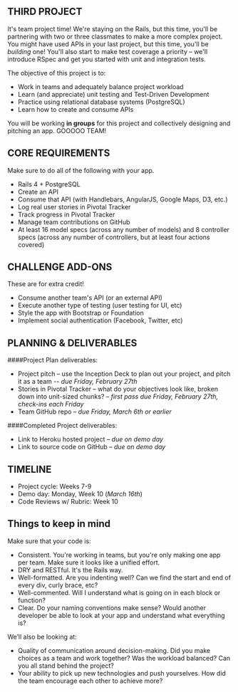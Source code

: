 ## THIRD PROJECT

It's team project time! We're staying on the Rails, but this time, you'll be partnering with two or three classmates to make a more complex project. You might have used APIs in your last project, but this time, you'll be *building* one! You'll also start to make test coverage a priority – we'll introduce RSpec and get you started with unit and integration tests.

The objective of this project is to:

* Work in teams and adequately balance project workload
* Learn (and appreciate) unit testing and Test-Driven Development
* Practice using relational database systems (PostgreSQL)
* Learn how to create and consume APIs

You will be working **in groups** for this project and collectively designing and pitching an app. GOOOOO TEAM!

## CORE REQUIREMENTS
Make sure to do all of the following with your app.

* Rails 4 + PostgreSQL
* Create an API
* Consume that API (with Handlebars, AngularJS, Google Maps, D3, etc.)
* Log real user stories in Pivotal Tracker
* Track progress in Pivotal Tracker
* Manage team contributions on GitHub
* At least 16 model specs (across any number of models) and 8 controller specs (across any number of controllers, but at least four actions covered)

## CHALLENGE ADD-ONS
These are for extra credit!

* Consume another team's API (or an external API)
* Execute another type of testing (user testing for UI, etc)
* Style the app with Bootstrap or Foundation
* Implement social authentication (Facebook, Twitter, etc)


## PLANNING & DELIVERABLES

####Project Plan deliverables:

* Project pitch – use the Inception Deck to plan out your project, and pitch it as a team -- *due Friday, February 27th*
* Stories in Pivotal Tracker – what do your objectives look like, broken down into unit-sized chunks? – *first pass due Friday, February 27th, check-ins each Friday*
* Team GitHub repo – *due Friday, March 6th or earlier*


####Completed Project deliverables:

* Link to Heroku hosted project – *due on demo day*
* Link to source code on GitHub – *due on demo day*


## TIMELINE

* Project cycle: Weeks 7-9
* Demo day: Monday, Week 10  (*March 16th*)
* Code Reviews w/ Rubric: Week 10

## Things to keep in mind

Make sure that your code is:

* Consistent. You're working in teams, but you're only making one app per team. Make sure it looks like a unified effort.
* DRY and RESTful. It's the Rails way.
* Well-formatted. Are you indenting well? Can we find the start and end of every div, curly brace, etc?
* Well-commented. Will I understand what is going on in each block or function?
* Clear. Do your naming conventions make sense? Would another developer be able to look at your app and understand what everything is?


We’ll also be looking at:

* Quality of communication around decision-making. Did you make choices as a team and work together? Was the workload balanced? Can you all stand behind the project?
* Your ability to pick up new technologies and push yourselves. How did the team encourage each other to achieve more?